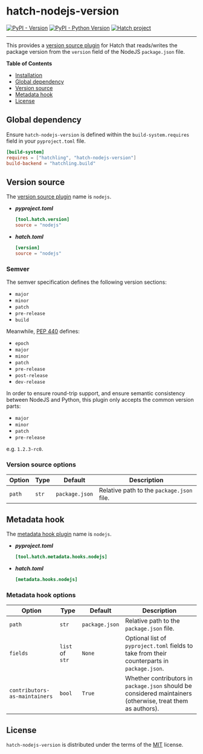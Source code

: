# hatch-nodejs-version

[![PyPI - Version](https://img.shields.io/pypi/v/hatch-nodejs-version.svg)](https://pypi.org/project/hatch-nodejs-version)
[![PyPI - Python Version](https://img.shields.io/pypi/pyversions/hatch-nodejs-version.svg)](https://pypi.org/project/hatch-nodejs-version)
[![Hatch project](https://img.shields.io/badge/%F0%9F%A5%9A-Hatch-4051b5.svg)](https://github.com/pypa/hatch)

-----
This provides a [version source plugin](https://hatch.pypa.io/latest/plugins/version-source/) for Hatch that reads/writes the package version from the `version` field of the NodeJS `package.json` file.


**Table of Contents**

- [Installation](#installation)
- [Global dependency](#global-dependency)
- [Version source](#version-source)
- [Metadata hook](#metadata-hook)
- [License](#license)

## Global dependency

Ensure `hatch-nodejs-version` is defined within the `build-system.requires` field in your `pyproject.toml` file.

```toml
[build-system]
requires = ["hatchling", "hatch-nodejs-version"]
build-backend = "hatchling.build"
```

## Version source

The [version source plugin](https://hatch.pypa.io/latest/plugins/version-source/) name is `nodejs`.

- ***pyproject.toml***

    ```toml
    [tool.hatch.version]
    source = "nodejs"
    ```

- ***hatch.toml***

    ```toml
    [version]
    source = "nodejs"
    ```
  
### Semver

The semver specification defines the following version sections:
- `major`
- `minor`
- `patch`
- `pre-release`
- `build`

Meanwhile, [PEP 440](https://peps.python.org/pep-0440/#version-scheme) defines:
- `epoch`
- `major`
- `minor`
- `patch`
- `pre-release`
- `post-release`
- `dev-release`

In order to ensure round-trip support, and ensure semantic consistency between NodeJS and Python, this plugin only accepts the common version parts:
- `major`
- `minor`
- `patch`
- `pre-release`

e.g. `1.2.3-rc0`.  

### Version source options

| Option        | Type | Default       | Description                                |
|---------------| --- |---------------|--------------------------------------------|
| `path`        | `str` | `package.json` | Relative path to the `package.json` file. |


## Metadata hook

The [metadata hook plugin](https://hatch.pypa.io/dev/plugins/metadata-hook/reference/) name is `nodejs`.

- ***pyproject.toml***

    ```toml
    [tool.hatch.metadata.hooks.nodejs]
    ```

- ***hatch.toml***

    ```toml
    [metadata.hooks.nodejs]
    ```

### Metadata hook options

| Option                        | Type            | Default        | Description                                                                                                |
|-------------------------------|-----------------|----------------|------------------------------------------------------------------------------------------------------------|
| `path`                        | `str`           | `package.json` | Relative path to the `package.json` file.                                                                  |
| `fields`                      | `list` of `str` | `None`         | Optional list of `pyproject.toml` fields to take from their counterparts in `package.json`.                |
| `contributors-as-maintainers` | `bool`          | `True`         | Whether contributors in `package.json` should be considered maintainers (otherwise, treat them as authors).|


## License

`hatch-nodejs-version` is distributed under the terms of the [MIT](https://spdx.org/licenses/MIT.html) license.
